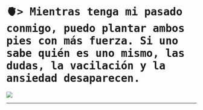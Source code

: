 <h1>
    <tt>🫀> Mientras tenga mi pasado conmigo, puedo plantar ambos pies con más fuerza.
Si uno sabe quién es uno mismo, las dudas, la vacilación y la ansiedad desaparecen.</tt>
</h1>

![](https://github-readme-stats.vercel.app/api/top-langs/?username=angeldqr&theme=dark&hide_border=false&include_all_commits=true&count_private=false&layout=compact)

---

<!-- Proudly created with GPRM ( https://gprm.itsvg.in ) -->
